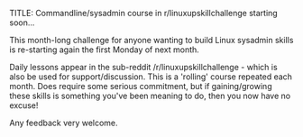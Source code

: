 TITLE: Commandline/sysadmin course in r/linuxupskillchallenge starting soon...

This month-long challenge for anyone wanting to build Linux sysadmin skills is re-starting again the first Monday of next month.

Daily lessons appear in  the sub-reddit /r/linuxupskillchallenge  - which is also be used for support/discussion.  This is a 'rolling' course repeated each month. Does require some serious commitment, but if gaining/growing these skills is something you've been meaning to do, then you now have no excuse!

Any feedback very welcome.
